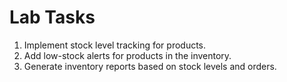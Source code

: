 # Lab Tasks
1. Implement stock level tracking for products.
2. Add low-stock alerts for products in the inventory.
3. Generate inventory reports based on stock levels and orders.